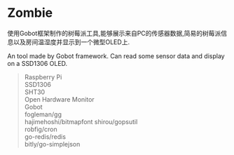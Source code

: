 # Zombie

使用Gobot框架制作的树莓派工具,能够展示来自PC的传感器数据,简易的树莓派信息以及房间温湿度并显示到一个微型OLED上.

An tool made by Gobot framework. Can read some sensor data and display on a SSD1306 OLED.

> Raspberry Pi  
> SSD1306  
> SHT30  
> Open Hardware Monitor  
> Gobot  
> fogleman/gg  
> hajimehoshi/bitmapfont
> shirou/gopsutil  
> robfig/cron  
> go-redis/redis  
> bitly/go-simplejson
